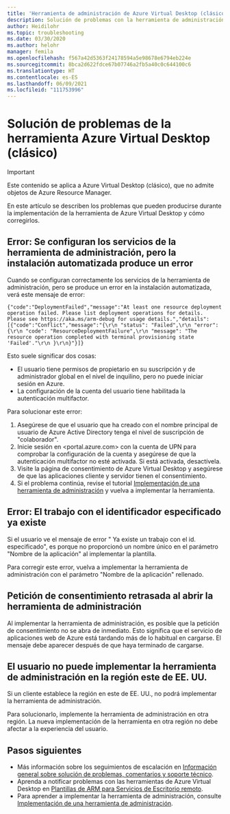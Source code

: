 ```yaml
---
title: 'Herramienta de administración de Azure Virtual Desktop (clásico): Azure'
description: Solución de problemas con la herramienta de administración de Azure Virtual Desktop (clásico).
author: Heidilohr
ms.topic: troubleshooting
ms.date: 03/30/2020
ms.author: helohr
manager: femila
ms.openlocfilehash: f567a42d5363f24178594a5e98678e6794eb224e
ms.sourcegitcommit: 8bca2d622fdce67b07746a2fb5a40c0c644100c6
ms.translationtype: HT
ms.contentlocale: es-ES
ms.lasthandoff: 06/09/2021
ms.locfileid: "111753996"
---
```

# <a name="troubleshoot-the-azure-virtual-desktop-classic-management-tool"></a>Solución de problemas de la herramienta Azure Virtual Desktop (clásico)

>[!IMPORTANT]
>Este contenido se aplica a Azure Virtual Desktop (clásico), que no admite objetos de Azure Resource Manager.

En este artículo se describen los problemas que pueden producirse durante la implementación de la herramienta de Azure Virtual Desktop y cómo corregirlos.

## <a name="error-management-tool-services-configured-but-automated-setup-fails"></a>Error: Se configuran los servicios de la herramienta de administración, pero la instalación automatizada produce un error

Cuando se configuran correctamente los servicios de la herramienta de administración, pero se produce un error en la instalación automatizada, verá este mensaje de error:

```console
{"code":"DeploymentFailed","message":"At least one resource deployment operation failed. Please list deployment operations for details. Please see https://aka.ms/arm-debug for usage details.","details":[{"code":"Conflict","message":"{\r\n "status": "Failed",\r\n "error": {\r\n "code": "ResourceDeploymentFailure",\r\n "message": "The resource operation completed with terminal provisioning state 'Failed'."\r\n }\r\n}"}]}
```

Esto suele significar dos cosas:

- El usuario tiene permisos de propietario en su suscripción y de administrador global en el nivel de inquilino, pero no puede iniciar sesión en Azure.
- La configuración de la cuenta del usuario tiene habilitada la autenticación multifactor.

Para solucionar este error:

1. Asegúrese de que el usuario que ha creado con el nombre principal de usuario de Azure Active Directory tenga el nivel de suscripción de "colaborador".
2. Inicie sesión en <portal.azure.com> con la cuenta de UPN para comprobar la configuración de la cuenta y asegúrese de que la autenticación multifactor no esté activada. Si está activada, desactívela.
3. Visite la página de consentimiento de Azure Virtual Desktop y asegúrese de que las aplicaciones cliente y servidor tienen el consentimiento.
4. Si el problema continúa, revise el tutorial [Implementación de una herramienta de administración](manage-resources-using-ui.md) y vuelva a implementar la herramienta.

## <a name="error-job-with-specified-id-already-exists"></a>Error: El trabajo con el identificador especificado ya existe

Si el usuario ve el mensaje de error "	Ya existe un trabajo con el id. especificado", es porque no proporcionó un nombre único en el parámetro "Nombre de la aplicación" al implementar la plantilla.

Para corregir este error, vuelva a implementar la herramienta de administración con el parámetro "Nombre de la aplicación" rellenado.

## <a name="delayed-consent-prompt-when-opening-management-tool"></a>Petición de consentimiento retrasada al abrir la herramienta de administración

Al implementar la herramienta de administración, es posible que la petición de consentimiento no se abra de inmediato. Esto significa que el servicio de aplicaciones web de Azure está tardando más de lo habitual en cargarse. El mensaje debe aparecer después de que haya terminado de cargarse.

## <a name="the-user-cant-deploy-the-management-tool-in-the-east-us-region"></a>El usuario no puede implementar la herramienta de administración en la región este de EE. UU.

Si un cliente establece la región en este de EE. UU., no podrá implementar la herramienta de administración.

Para solucionarlo, implemente la herramienta de administración en otra región. La nueva implementación de la herramienta en otra región no debe afectar a la experiencia del usuario.

## <a name="next-steps"></a>Pasos siguientes

- Más información sobre los seguimientos de escalación en [Información general sobre solución de problemas, comentarios y soporte técnico](troubleshoot-set-up-overview-2019.md).
- Aprenda a notificar problemas con las herramientas de Azure Virtual Desktop en [Plantillas de ARM para Servicios de Escritorio remoto](https://github.com/Azure/RDS-Templates/blob/master/README.md).
- Para aprender a implementar la herramienta de administración, consulte [Implementación de una herramienta de administración](manage-resources-using-ui.md).